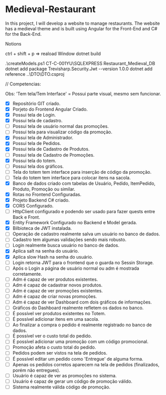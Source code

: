 # Medieval-Restaurant
 In this project, I will develop a website to manage restaurants. The website has a medieval theme and is built using Angular for the Front-End and C# for the Back-End.



Notions

ctrl + shift + p => reaload Window
dotnet build

.\createModels.ps1 CT-C-001YU\SQLEXPRESS Restaurant_Medieval_DB
dotnet add package Trevisharp.Security.Jwt --version 1.0.0
dotnet add reference ..\DTO\DTO.csproj


// Competencias:

Obs: 'Tem tela/Tem Interface' = Possui parte visual, mesmo sem funcionar.

- [X] Repositório GIT criado.
- [X] Porjeto do Frontend Angular Criado.
- [X] Possui tela de Login.
- [X] Possui tela de cadastro.
- [ ] Possui tela de usuário normal das promoções.
- [ ] Possui tela para visualizar código da promoção.
- [X] Possui tela de Administrador.
- [X] Possui tela de Pedidos.
- [X] Possui tela de Cadastro de Produtos.
- [ ] Possui tela de Cadastro de Promoções.
- [X] Possui tela do totem.
- [ ] Possui tela dos gráficos.
- [ ] Tela do totem tem interface para inserção de código da promoção.
- [ ] Tela do totem tem interface para colocar itens na sacola.
- [X] Banco de dados criado com tabelas de Usuário, Pedido, ItemPedido, Produto, Promoção ou similar.
- [X] Rotas no Frontend Configuradas.
- [X] Projeto Backend C# criado.
- [X] CORS Configurado.
- [ ] HttpClient configurado e podendo ser usado para fazer quests entre Back e Front.
- [X] Entity Framework Configurado no Backend e Model gerada.
- [X] Bilbioteca de JWT instalada.
- [ ] Operação de cadastro realmente salva um usuário no banco de dados.
- [ ] Cadastro tem algumas validações sendo mais robusto.
- [ ] Login realmente busca usuário no banco de dados.
- [X] Aplica salt na senha do usuário.
- [X] Aplica slow Hash na senha do usuário.
- [ ] Login retorna JWT para o frontend que o guarda no Sessin Storage.
- [ ] Após o Login a página de usuário normal ou adm é mostrada corretamente.
- [ ] Adm é capaz de ver produtos existentes.
- [ ] Adm é capaz de cadastrar novos produtos.
- [ ] Adm é capaz de ver promoções existentes.
- [ ] Adm é capaz de criar novas promoções.
- [ ] Adm é capaz de ver Dashboard com dois gráficos de informações.
- [ ] Gráficos do Dashboard realmente refletem os dados no banco.
- [ ] É possível ver produtos existentes no Totem.
- [ ] É possível adicionar itens em uma sacola.
- [ ] Ao finalizar a compra o pedido é realmente registrado no banco de dados.
- [ ] É possível ver o custo total do pedido.
- [ ] É possível adicionar uma promoção com um código promocional.
- [ ] Promoção afeta o custo total do pedido.
- [ ] Pedidos podem ser vistos na tela de pedidos.
- [ ] É possível editar um pedido como 'Entregue' de alguma forma.
- [ ] Apenas os pedidos corretos aparecem na tela de pedidos (finalizados, porém não entregues).
- [ ] Usuário é capaz de ver as promoções no sistema.
- [ ] Usuário é capaz de gerar um código de promoção válido.
- [ ] Sistema realmente válida código de promoção.